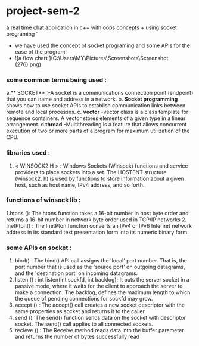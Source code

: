 # project-sem-2 
a real time chat application in c++ with oops concepts + using socket programing '
- we have used the concept of socket programing and some APIs for the ease of the program.
- ![a flow chart ](C:\Users\MY\Pictures\Screenshots\Screenshot (276).png)
### some common terms being used :
a.** SOCKET** :-A socket is a communications connection point (endpoint) that you can name and address in a network.
b. **Socket programming** shows how to use socket APIs to establish communication links between remote and local processes.
c. **vector** -vector class is a class template for sequence containers. A vector stores elements of a given type in a linear arrangement.
d.**thread** -Multithreading is a feature that allows concurrent execution of two or more parts of a program for maximum utilization of the CPU.



### libraries used :
1. < WINSOCK2.H > : Windows Sockets (Winsock) functions and service providers to place sockets into a set. The HOSTENT structure (winsock2. h) is used by functions to store information about a given host, such as host name, IPv4 address, and so forth.
### functions of winsock lib : 
1.htons (): The htons function takes a 16-bit number in host byte order and returns a 16-bit number in network byte order used in TCP/IP networks
2. InetPton() : The InetPton function converts an IPv4 or IPv6 Internet network address in its standard text presentation form into its numeric binary form.

### some APIs on socket  :
1. bind() : The bind() API call assigns the 'local' port number. That is, the port number that is used as the 'source port' on outgoing datagrams, and the 'destination port' on incoming datagrams.
2. listen () : int listen(int sockfd, int backlog); It puts the server socket in a passive mode, where it waits for the client to approach the server to make a connection. The backlog, defines the maximum length to which the queue of pending connections for sockfd may grow.
3. accept () : The accept() call creates a new socket descriptor with the same properties as socket and returns it to the caller.
4. send () :The send() function sends data on the socket with descriptor socket. The send() call applies to all connected sockets.
5. recieve () : The Receive method reads data into the buffer parameter and returns the number of bytes successfully read
